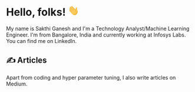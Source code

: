 # Hello, folks! <img src="https://github.com/msakthiganesh/msakthiganesh/blob/main/wave.gif" width="30px">

My name is Sakthi Ganesh and I'm a Technology Analyst/Machine Learning Engineer. I'm from Bangalore, India and currently working at Infosys Labs. You can find me on LinkedIn.

## &#x270d; Articles

Apart from coding and hyper parameter tuning, I also write articles on Medium.
